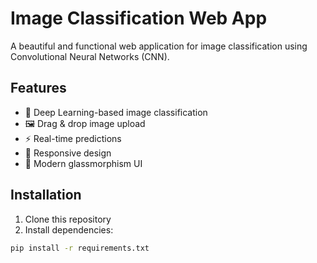 # Image Classification Web App

A beautiful and functional web application for image classification using Convolutional Neural Networks (CNN).

## Features

- 🎯 Deep Learning-based image classification
- 🖼️ Drag & drop image upload
- ⚡ Real-time predictions
- 📱 Responsive design
- 🎨 Modern glassmorphism UI

## Installation

1. Clone this repository
2. Install dependencies:
```bash
pip install -r requirements.txt